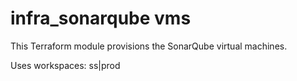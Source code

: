 # infra_sonarqube vms

This Terraform module provisions the SonarQube virtual machines.

Uses workspaces: ss|prod
